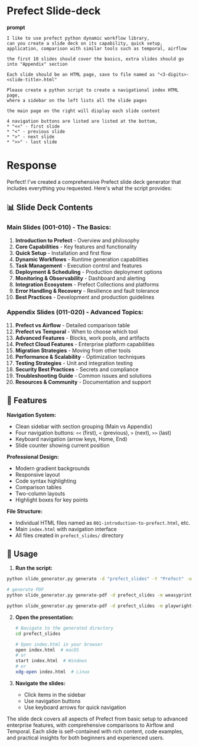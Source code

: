  

# Prefect Slide-deck

**prompt**

```
I like to use prefect python dynamic workflow library, 
can you create a slide deck on its capability, quick setup, application, comparison with similar tools such as temporal, airflow

the first 10 slides should cover the basics, extra slides should go into "Appendix" section

Each slide should be an HTML page, save to file named as "<3-digits>-<slide-title>.html"

Please create a python script to create a navigational index HTML page,
where a sidebar on the left lists all the slide pages

the main page on the right will display each slide content

4 navigation buttons are listed are listed at the bottom, 
* "<<" - first slide
* "<" - previous slide
* ">" - next slide
* ">>" - last slide

```

# Response

Perfect! I've created a comprehensive Prefect slide deck generator that includes everything you requested. Here's what the script provides:

## 📊 Slide Deck Contents

### **Main Slides (001-010)** - The Basics:
1. **Introduction to Prefect** - Overview and philosophy
2. **Core Capabilities** - Key features and functionality  
3. **Quick Setup** - Installation and first flow
4. **Dynamic Workflows** - Runtime generation capabilities
5. **Task Management** - Execution control and features
6. **Deployment & Scheduling** - Production deployment options
7. **Monitoring & Observability** - Dashboard and alerting
8. **Integration Ecosystem** - Prefect Collections and platforms
9. **Error Handling & Recovery** - Resilience and fault tolerance
10. **Best Practices** - Development and production guidelines

### **Appendix Slides (011-020)** - Advanced Topics:
11. **Prefect vs Airflow** - Detailed comparison table
12. **Prefect vs Temporal** - When to choose which tool
13. **Advanced Features** - Blocks, work pools, and artifacts
14. **Prefect Cloud Features** - Enterprise platform capabilities
15. **Migration Strategies** - Moving from other tools
16. **Performance & Scalability** - Optimization techniques
17. **Testing Strategies** - Unit and integration testing
18. **Security Best Practices** - Secrets and compliance
19. **Troubleshooting Guide** - Common issues and solutions
20. **Resources & Community** - Documentation and support

## 🎨 Features

**Navigation System:**
- Clean sidebar with section grouping (Main vs Appendix)
- Four navigation buttons: `<<` (first), `<` (previous), `>` (next), `>>` (last)
- Keyboard navigation (arrow keys, Home, End)
- Slide counter showing current position

**Professional Design:**
- Modern gradient backgrounds
- Responsive layout
- Code syntax highlighting
- Comparison tables
- Two-column layouts
- Highlight boxes for key points

**File Structure:**
- Individual HTML files named as `001-introduction-to-prefect.html`, etc.
- Main `index.html` with navigation interface
- All files created in `prefect_slides/` directory

## 🚀 Usage

1. **Run the script:**
```bash
python slide_generator.py generate -d "prefect_slides" -t "Prefect" -o index_prefect.html

# generate PDF
python slide_generator.py generate-pdf -d prefect_slides -m weasyprint -o prefect_slides_weasyprint.pdf

python slide_generator.py generate-pdf -d prefect_slides -m playwright-merge -o prefect_slides_playwright.pdf
```

2. **Open the presentation:**
   ```bash
   # Navigate to the generated directory
   cd prefect_slides
   
   # Open index.html in your browser
   open index.html  # macOS
   # or
   start index.html  # Windows
   # or
   xdg-open index.html  # Linux
   ```

3. **Navigate the slides:**
   - Click items in the sidebar
   - Use navigation buttons
   - Use keyboard arrows for quick navigation

The slide deck covers all aspects of Prefect from basic setup to advanced enterprise features, with comprehensive comparisons to Airflow and Temporal. Each slide is self-contained with rich content, code examples, and practical insights for both beginners and experienced users.